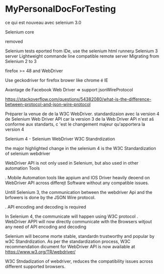 # MyPersonalDocForTesting



ce qui est nouveau avec selenium 3.0

Selenium core 

removed

Selenium tests eported from IDe, use the selenium html runnerµ
Selenium 3 server
Lightweight commande line compatible remote server
Migrating from Selenium 2 to 3

firefox >= 48 and WebDriver

Use geckodriver for firefox brower like chrome  é IE


Avantage de Facebook Web Driver => support jsonWireProtocol  

https://stackoverflow.com/questions/54382080/what-is-the-difference-between-protocol-and-json-wire-protocol  

Préparer la venue de de la W3C WebDriver. standardizaion avec la version 4 de Selenium Web Driver API car la version 3 de la Web Driver APi n'est aŝ conforme aux standarts, c 'est le changement majeur qu'apportera la version 4





Selenium 4 - Selenium WebDriver W3C Standrdization

the major highlighted change in the selenium 4 is the W3C Standardization of selenium webdriver

WebDriver API is not only used in Selenium, but also used in other automation Tools

. Mobile Automation tools like appium and IOS Driver heavily deoend on WebDriver API across differejt Software without any compatible issues.

Untill Selenium 3, the communication between the webdriver Api and the brfowers is done by the JSON Wire protocol.

. API encoding and decoding is required

In Selenium 4, the communicate will happen using W3C protocol
. WebDriver APPI will now directly communicate with the Browsers witjout any need of API encoding and decoding

Selenium will become morte stable, standardn trustworthy and popular by w3C Standrdization.
As per the standardization process, W3C recommendation dicument for WebDriver API is now available at https://www.w3.org/TR/webdriver/

W3C Stndadization of webdriver, reduces the compatibility issues across different supported browsers.


